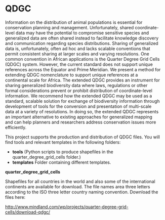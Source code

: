 QDGC
====

Information on the distribution of animal populations is essential for conservation planning and management. Unfortunately, shared coordinate-level data may have the potential to compromise sensitive species and generalized data are often shared instead to facilitate knowledge discovery and communication regarding species distributions. Sharing of generalized data is, unfortunately, often ad hoc and lacks scalable conventions that permit consistent sharing at larger scales and varying resolutions. One common convention in African applications is the Quarter Degree Grid Cells (QDGC) system. However, the current standard does not support unique references across the Equator and Prime Meridian. We present a method for extending QDGC nomenclature to support unique references at a continental scale for Africa. The extended QDGC provides an instrument for sharing generalized biodiversity data where laws, regulations or other formal considerations prevent or prohibit distribution of coordinate-level information. We recommend how the extended QDGC may be used as a standard, scalable solution for exchange of biodiversity information through development of tools for the conversion and presentation of multi-scale data at a variety of resolutions. In doing so, the extended QDGC represents an important alternative to existing approaches for generalized mapping and can help planners and researchers address conservation issues more efficiently.

This project supports the production and distribution of QDGC files. You will find tools and relevant templates in the following folders:

- **tools** (Python scripts to produce shapefiles in the quarter_degree_grid_cells folder.)
- **templates** Folder containing different templates.



**quarter_degree_grid_cells**

Shapefiles for all countries in the world and also some of the international continents are available for download. The file names area three letters according to the ISO three letter country naming convention. Download the files here:

http://www.mindland.com/wp/projects/quarter-degree-grid-cells/download-qdgc/
